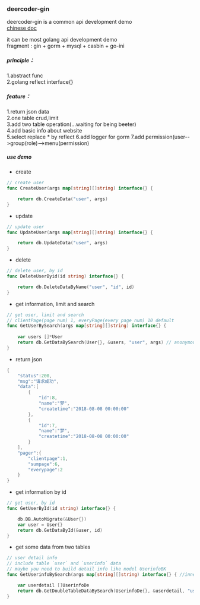 ### deercoder-gin
deercoder-gin is a common api development demo  
[chinese doc](README-zh.md)

it can be most golang api development demo  
fragment : gin + gorm + mysql + casbin + go-ini  

##### principle：  
1.abstract func    
2.golang reflect interface{}  

##### feature：  

1.return json data  
2.one table crud,limit  
3.add two table operation(...waiting for being beeter)  
4.add basic info about website  
5.select replace * by reflect
6.add logger for gorm
7.add permission(user-->group(role)-->menu(permission)

##### use demo 
- create
```go
// create user
func CreateUser(args map[string][]string) interface{} {

	return db.CreateData("user", args)
}
```
- update

```go
// update user
func UpdateUser(args map[string][]string) interface{} {

	return db.UpdateData("user", args)
}
```
- delete
```go
// delete user, by id
func DeleteUserByid(id string) interface{} {

	return db.DeleteDataByName("user", "id", id)
}
```

- get information, limit and search
```go
// get user, limit and search
// clientPage(page num) 1, everyPage(every page num) 10 default
func GetUserBySearch(args map[string][]string) interface{} {
	
	var users []*User
	return db.GetDataBySearch(User{}, &users, "user", args) // anonymous User{}
}
```
- return json
```go
{
    "status":200,
    "msg":"请求成功",
    "data":[
        {
            "id":8,
            "name":"梦",
            "createtime":"2018-08-08 00:00:00"
        },
        {
            "id":7,
            "name":"梦",
            "createtime":"2018-08-08 00:00:00"
        }
    ],
    "pager":{
        "clientpage":1,
        "sumpage":6,
        "everypage":2
    }
}
```
- get information by id
```go
// get user, by id
func GetUserById(id string) interface{} {

	db.DB.AutoMigrate(&User{})
	var user = User{}
	return db.GetDataById(&user, id)
}
```
- get some data from two tables
```go
// user detail info
// include table `user` and `userinfo` data
// maybe you need to build detail info like model UserinfoBK
func GetUserinfoBySearch(args map[string][]string) interface{} { //inner join 

	var userdetail []UserinfoDe
	return db.GetDoubleTableDataBySearch(UserinfoDe{}, &userdetail, "userinfo", "user", args)
}
```